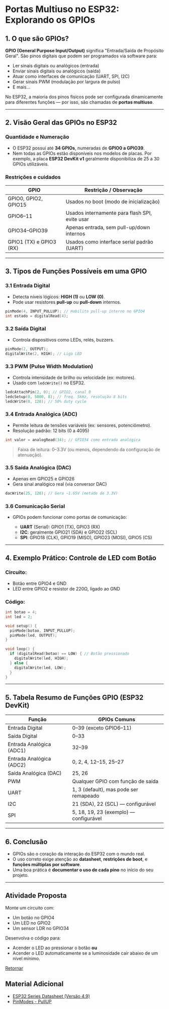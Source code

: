 
# Portas Multiuso no ESP32: Explorando os GPIOs


## 1. O que são GPIOs?

**GPIO (General Purpose Input/Output)** significa "Entrada/Saída de Propósito Geral". São pinos digitais que podem ser programados via software para:

* Ler sinais digitais ou analógicos (entrada)
* Enviar sinais digitais ou analógicos (saída)
* Atuar como interfaces de comunicação (UART, SPI, I2C)
* Gerar sinais PWM (modulação por largura de pulso)
* E mais...

No ESP32, a maioria dos pinos físicos pode ser configurada dinamicamente para diferentes funções — por isso, são chamadas de **portas multiuso**.

---

## 2. Visão Geral das GPIOs no ESP32

###  Quantidade e Numeração

* O ESP32 possui até **34 GPIOs**, numeradas de **GPIO0 a GPIO39**.
* Nem todas as GPIOs estão disponíveis nos modelos de placas. Por exemplo, a placa **ESP32 DevKit v1** geralmente disponibiliza de 25 a 30 GPIOs utilizáveis.

###  Restrições e cuidados

| GPIO                    | Restrição / Observação                         |
| ----------------------- | ---------------------------------------------- |
| GPIO0, GPIO2, GPIO15    | Usados no boot (modo de inicialização)         |
| GPIO6–11                | Usados internamente para flash SPI, evite usar |
| GPIO34–GPIO39           | Apenas entrada, sem pull-up/down internos      |
| GPIO1 (TX) e GPIO3 (RX) | Usados como interface serial padrão (UART)     |

---

##  3. Tipos de Funções Possíveis em uma GPIO

###  3.1 Entrada Digital

* Detecta níveis lógicos: **HIGH (1)** ou **LOW (0)**.
* Pode usar resistores **pull-up** ou **pull-down** internos.

```cpp
pinMode(4, INPUT_PULLUP); // Habilita pull-up interno no GPIO4
int estado = digitalRead(4);
```

###  3.2 Saída Digital

* Controla dispositivos como LEDs, relés, buzzers.

```cpp
pinMode(2, OUTPUT);
digitalWrite(2, HIGH); // Liga LED
```

###  3.3 PWM (Pulse Width Modulation)

* Controla intensidade de brilho ou velocidade (ex: motores).
* Usado com `ledcWrite()` no ESP32.

```cpp
ledcAttachPin(2, 0); // GPIO2, canal 0
ledcSetup(0, 5000, 8); // freq. 5kHz, resolução 8 bits
ledcWrite(0, 128); // 50% duty cycle
```

###  3.4 Entrada Analógica (ADC)

* Permite leitura de tensões variáveis (ex: sensores, potenciômetro).
* Resolução padrão: 12 bits (0 a 4095)

```cpp
int valor = analogRead(34); // GPIO34 como entrada analógica
```

>  Faixa de leitura: 0–3.3V (ou menos, dependendo da configuração de atenuação).

### 3.5 Saída Analógica (DAC)

* Apenas em GPIO25 e GPIO26
* Gera sinal analógico real (via conversor DAC)

```cpp
dacWrite(25, 128); // Gera ~1.65V (metade de 3.3V)
```

###  3.6 Comunicação Serial

* GPIOs podem funcionar como portas de comunicação:

  * **UART** (Serial): GPIO1 (TX), GPIO3 (RX)
  * **I2C**: geralmente GPIO21 (SDA) e GPIO22 (SCL)
  * **SPI**: GPIO18 (CLK), GPIO19 (MISO), GPIO23 (MOSI), GPIO5 (CS)

---

##  4. Exemplo Prático: Controle de LED com Botão

###  Circuito:

* Botão entre GPIO4 e GND
* LED entre GPIO2 e resistor de 220Ω, ligado ao GND

###  Código:

```cpp
int botao = 4;
int led = 2;

void setup() {
  pinMode(botao, INPUT_PULLUP);
  pinMode(led, OUTPUT);
}

void loop() {
  if (digitalRead(botao) == LOW) { // Botão pressionado
    digitalWrite(led, HIGH);
  } else {
    digitalWrite(led, LOW);
  }
}
```

---

##  5. Tabela Resumo de Funções GPIO (ESP32 DevKit)

| Função                   | GPIOs Comuns                           |
| ------------------------ | -------------------------------------- |
| Entrada Digital          | 0–39 (exceto GPIO6–11)                 |
| Saída Digital            | 0–33                                   |
| Entrada Analógica (ADC1) | 32–39                                  |
| Entrada Analógica (ADC2) | 0, 2, 4, 12–15, 25–27                  |
| Saída Analógica (DAC)    | 25, 26                                 |
| PWM                      | Qualquer GPIO com função de saída      |
| UART                     | 1, 3 (default), mas pode ser remapeado |
| I2C                      | 21 (SDA), 22 (SCL) — configurável      |
| SPI                      | 5, 18, 19, 23 (exemplo) — configurável |

---

##  6. Conclusão

* GPIOs são o coração da interação do ESP32 com o mundo real.
* O uso correto exige atenção ao **datasheet**, **restrições de boot**, e **funções múltiplas por software**.
* Uma boa prática é **documentar o uso de cada pino** no início do seu projeto.

---

##  Atividade Proposta

Monte um circuito com:

* Um botão no GPIO4
* Um LED no GPIO2
* Um sensor LDR no GPIO34

Desenvolva o código para:

* Acender o LED ao pressionar o botão **ou**
* Acender o LED automaticamente se a luminosidade cair abaixo de um nível mínimo.


[Retornar](./GPIO.md)

## Material Adicional
- [ESP32 Series Datasheet (Versão 4.9)](https://www.espressif.com/sites/default/files/documentation/esp32_datasheet_en.pdf)
- [PinModes - PullUP](./PULLUP.md)
